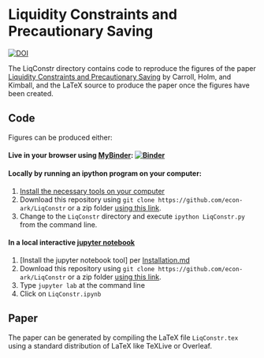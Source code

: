 # Liquidity Constraints and Precautionary Saving

[![DOI](https://zenodo.org/badge/302430141.svg)](https://zenodo.org/badge/latestdoi/302430141)

The LiqConstr directory contains code to reproduce the figures of the paper [Liquidity Constraints and Precautionary Saving](https://econ-ark.github.io/LiqConstr/) by Carroll, Holm, and Kimball,
and the LaTeX source to produce the paper once the figures have been created.

## Code 

Figures can be produced either:

#### Live in your browser using [MyBinder](https://mybinder.org): [![Binder](https://mybinder.org/badge_logo.svg)](http://econ-ark.org/materials/liqconstr?launch)

#### Locally by running an ipython program on your computer:
   1. [Install the necessary tools on your computer](https://github.com/econ-ark/HARK)
   2. Download this repository using `git clone https://github.com/econ-ark/LiqConstr` or a zip folder [using this link](https://github.com/econ-ark/LiqConstr/archive/master.zip).
   3. Change to the `LiqConstr` directory and execute `ipython LiqConstr.py` from the command line.
 
#### In a local interactive [jupyter notebook](https://jupyter.org)
   1. [Install the jupyter notebook tool] per [Installation.md](https://github.com/econ-ark/REMARK)
   2. Download this repository using `git clone https://github.com/econ-ark/LiqConstr` or a zip folder [using this link](https://github.com/econ-ark/LiqConstr/archive/master.zip).
   3. Type `jupyter lab` at the command line
   4. Click on `LiqConstr.ipynb`
	  
## Paper

The paper can be generated by compiling the LaTeX file `LiqConstr.tex` using a standard 
distribution of LaTeX like TeXLive or Overleaf.
